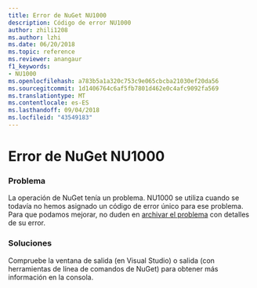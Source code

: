 ```yaml
---
title: Error de NuGet NU1000
description: Código de error NU1000
author: zhili1208
ms.author: lzhi
ms.date: 06/20/2018
ms.topic: reference
ms.reviewer: anangaur
f1_keywords:
- NU1000
ms.openlocfilehash: a783b5a1a320c753c9e065cbcba21030ef20da56
ms.sourcegitcommit: 1d1406764c6af5fb7801d462e0c4afc9092fa569
ms.translationtype: MT
ms.contentlocale: es-ES
ms.lasthandoff: 09/04/2018
ms.locfileid: "43549183"
---
```

# <a name="nuget-error-nu1000"></a>Error de NuGet NU1000

### <a name="issue"></a>Problema
La operación de NuGet tenía un problema. NU1000 se utiliza cuando se todavía no hemos asignado un código de error único para ese problema. Para que podamos mejorar, no duden en [archivar el problema](https://github.com/nuget/home/issues) con detalles de su error.

### <a name="solution"></a>Soluciones
Compruebe la ventana de salida (en Visual Studio) o salida (con herramientas de línea de comandos de NuGet) para obtener más información en la consola.
